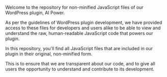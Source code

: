 Welcome to the repository for non-minified JavaScript files of our WordPress plugin, AI Power.

As per the guidelines of WordPress plugin development, we have provided access to these files for developers and users alike to be able to view and understand the raw, human-readable JavaScript code that powers our plugin.

In this repository, you'll find all JavaScript files that are included in our plugin in their original, non-minified form.

This is to ensure that we are transparent about our code, and to give all users the opportunity to understand and contribute to its development.
